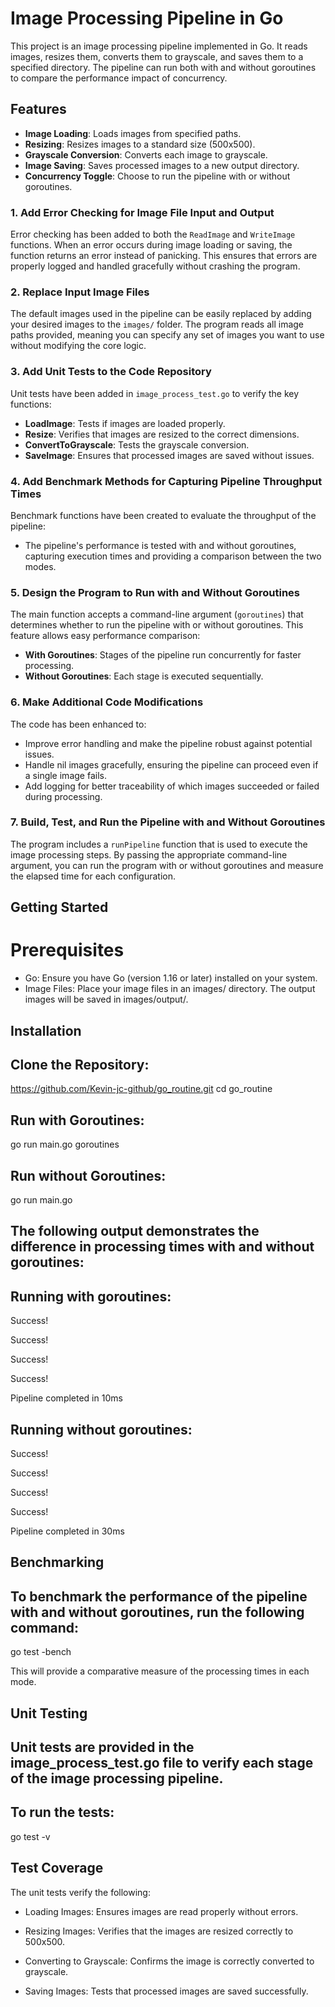 # Image Processing Pipeline in Go

This project is an image processing pipeline implemented in Go. It reads images, resizes them, converts them to grayscale, and saves them to a specified directory. The pipeline can run both with and without goroutines to compare the performance impact of concurrency.

## Features

- **Image Loading**: Loads images from specified paths.
- **Resizing**: Resizes images to a standard size (500x500).
- **Grayscale Conversion**: Converts each image to grayscale.
- **Image Saving**: Saves processed images to a new output directory.
- **Concurrency Toggle**: Choose to run the pipeline with or without goroutines.

### 1. Add Error Checking for Image File Input and Output
Error checking has been added to both the `ReadImage` and `WriteImage` functions. When an error occurs during image loading or saving, the function returns an error instead of panicking. This ensures that errors are properly logged and handled gracefully without crashing the program.

### 2. Replace Input Image Files
The default images used in the pipeline can be easily replaced by adding your desired images to the `images/` folder. The program reads all image paths provided, meaning you can specify any set of images you want to use without modifying the core logic.

### 3. Add Unit Tests to the Code Repository
Unit tests have been added in `image_process_test.go` to verify the key functions:
- **LoadImage**: Tests if images are loaded properly.
- **Resize**: Verifies that images are resized to the correct dimensions.
- **ConvertToGrayscale**: Tests the grayscale conversion.
- **SaveImage**: Ensures that processed images are saved without issues.

### 4. Add Benchmark Methods for Capturing Pipeline Throughput Times
Benchmark functions have been created to evaluate the throughput of the pipeline:
- The pipeline's performance is tested with and without goroutines, capturing execution times and providing a comparison between the two modes.

### 5. Design the Program to Run with and Without Goroutines
The main function accepts a command-line argument (`goroutines`) that determines whether to run the pipeline with or without goroutines. This feature allows easy performance comparison:
- **With Goroutines**: Stages of the pipeline run concurrently for faster processing.
- **Without Goroutines**: Each stage is executed sequentially.

### 6. Make Additional Code Modifications
The code has been enhanced to:
- Improve error handling and make the pipeline robust against potential issues.
- Handle nil images gracefully, ensuring the pipeline can proceed even if a single image fails.
- Add logging for better traceability of which images succeeded or failed during processing.

### 7. Build, Test, and Run the Pipeline with and Without Goroutines
The program includes a `runPipeline` function that is used to execute the image processing steps. By passing the appropriate command-line argument, you can run the program with or without goroutines and measure the elapsed time for each configuration. 

## Getting Started
# Prerequisites
- Go: Ensure you have Go (version 1.16 or later) installed on your system.
- Image Files: Place your image files in an images/ directory. The output images will be saved in images/output/.


##  Installation
## Clone the Repository:
https://github.com/Kevin-jc-github/go_routine.git
cd go_routine

## Run with Goroutines:

go run main.go goroutines


## Run without Goroutines:

go run main.go

## The following output demonstrates the difference in processing times with and without goroutines:
## Running with goroutines:
Success!

Success!

Success!

Success!

Pipeline completed in 10ms



## Running without goroutines:
Success!

Success!

Success!

Success!

Pipeline completed in 30ms



## Benchmarking
## To benchmark the performance of the pipeline with and without goroutines, run the following command:
go test -bench 

This will provide a comparative measure of the processing times in each mode.

## Unit Testing
## Unit tests are provided in the image_process_test.go file to verify each stage of the image processing pipeline.

## To run the tests:
go test -v

## Test Coverage
The unit tests verify the following:

- Loading Images: Ensures images are read properly without errors.

- Resizing Images: Verifies that the images are resized correctly to 500x500.

- Converting to Grayscale: Confirms the image is correctly converted to grayscale.

- Saving Images: Tests that processed images are saved successfully.
